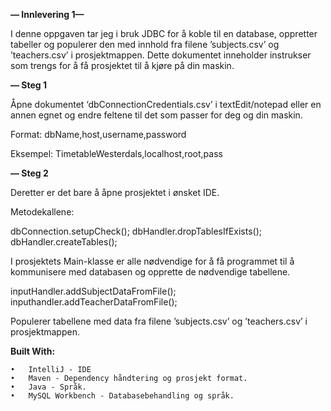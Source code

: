 **— Innlevering 1—** 

I denne oppgaven tar jeg i bruk JDBC for å koble til en database, oppretter tabeller og populerer den med innhold fra filene ’subjects.csv’ og ’teachers.csv’ i prosjektmappen.
Dette dokumentet inneholder instrukser som trengs for å få prosjektet til å kjøre på din maskin. 

**— Steg 1**

Åpne dokumentet ‘dbConnectionCredentials.csv’ i textEdit/notepad eller en annen egnet  og endre feltene til det som passer for deg og din maskin.

Format:
dbName,host,username,password

Eksempel:
TimetableWesterdals,localhost,root,pass


**— Steg 2**

Deretter er det bare å åpne prosjektet i ønsket IDE.

Metodekallene:

dbConnection.setupCheck();
dbHandler.dropTablesIfExists();
dbHandler.createTables();

I prosjektets Main-klasse er alle nødvendige for å få programmet til å kommunisere med databasen og opprette de nødvendige tabellene.


inputHandler.addSubjectDataFromFile();
inputhandler.addTeacherDataFromFile();

Populerer tabellene med data fra filene ’subjects.csv’ og ’teachers.csv’ i prosjektmappen.


**Built With:**

	•	IntelliJ - IDE
	•	Maven - Dependency håndtering og prosjekt format.
	•	Java - Språk.
	•	MySQL Workbench - Databasebehandling og språk.

